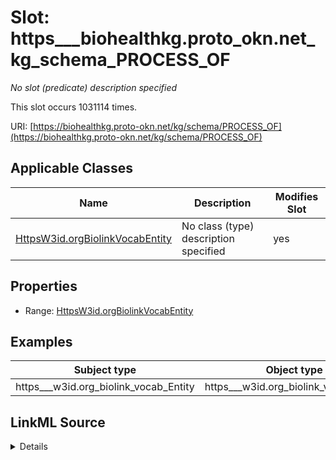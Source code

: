 

# Slot: https___biohealthkg.proto_okn.net_kg_schema_PROCESS_OF


_No slot (predicate) description specified_






This slot occurs 1031114 times.


URI: [https://biohealthkg.proto-okn.net/kg/schema/PROCESS_OF](https://biohealthkg.proto-okn.net/kg/schema/PROCESS_OF)



<!-- no inheritance hierarchy -->





## Applicable Classes

| Name | Description | Modifies Slot |
| --- | --- | --- |
| [HttpsW3id.orgBiolinkVocabEntity](../classes/HttpsW3id.orgBiolinkVocabEntity.md) | No class (type) description specified |  yes  |







## Properties

* Range: [HttpsW3id.orgBiolinkVocabEntity](../classes/HttpsW3id.orgBiolinkVocabEntity.md)






## Examples

| Subject type | Object type | Example subject | Example object | Occurrences |
| --- | --- | --- | --- | --- |
| https___w3id.org_biolink_vocab_Entity | https___w3id.org_biolink_vocab_Entity | http://linkedlifedata.com/resource/umls/id/C0000727 | http://linkedlifedata.com/resource/umls/id/C0001588 | 1031114 |




## LinkML Source

<details>

```yaml
name: https___biohealthkg.proto-okn.net_kg_schema_PROCESS_OF
annotations:
  count:
    tag: count
    value: 1031114
description: No slot (predicate) description specified
examples:
- object:
    example_object: http://linkedlifedata.com/resource/umls/id/C0001588
    example_object_type: https___w3id.org_biolink_vocab_Entity
    example_predicate: https://biohealthkg.proto-okn.net/kg/schema/PROCESS_OF
    example_subject: http://linkedlifedata.com/resource/umls/id/C0000727
    example_subject_type: https___w3id.org_biolink_vocab_Entity
from_schema: biohealth
rank: 1000
slot_uri: https://biohealthkg.proto-okn.net/kg/schema/PROCESS_OF
alias: https___biohealthkg.proto_okn.net_kg_schema_PROCESS_OF
domain_of:
- https___w3id.org_biolink_vocab_Entity
range: https___w3id.org_biolink_vocab_Entity

```
</details>